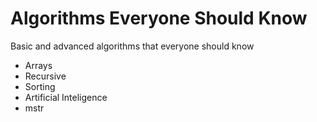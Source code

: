 # Algorithms Everyone Should Know

Basic and advanced algorithms that everyone should know

 - Arrays
 - Recursive
 - Sorting
 - Artificial Inteligence
 - mstr
